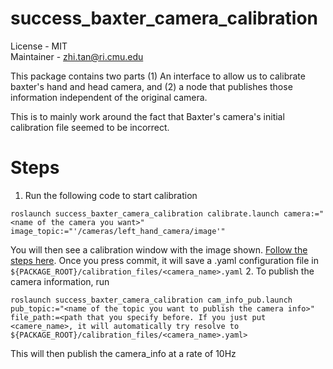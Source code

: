 # success_baxter_camera_calibration
License - MIT  
Maintainer - zhi.tan@ri.cmu.edu


This package contains two parts (1) An interface to allow us to calibrate baxter's hand and head camera, and (2) a node that publishes those information independent of the original camera.

This is to mainly work around the fact that Baxter's camera's initial calibration file seemed to be incorrect.

# Steps
1. Run the following code to start calibration
```
roslaunch success_baxter_camera_calibration calibrate.launch camera:="<name of the camera you want>" image_topic:="'/cameras/left_hand_camera/image'"
```
You will then see a calibration window with the image shown. [Follow the steps here]([http://wiki.ros.org/camera_calibration/Tutorials/MonocularCalibration). Once you press commit, it will save a .yaml configuration file in `${PACKAGE_ROOT}/calibration_files/<camera_name>.yaml`
2. To publish the camera information, run
```
roslaunch success_baxter_camera_calibration cam_info_pub.launch pub_topic:="<name of the topic you want to publish the camera info>" file_path:=<path that you specify before. If you just put <camere_name>, it will automatically try resolve to ${PACKAGE_ROOT}/calibration_files/<camera_name>.yaml>
```
This will then publish the camera_info at a rate of 10Hz